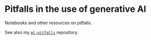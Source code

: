 # Pitfalls in the use of generative AI

Notebooks and other resources on pitfalls.

See also my [`ml-pitfalls`](https://github.com/Equinor/ml-pitfalls) repository.
